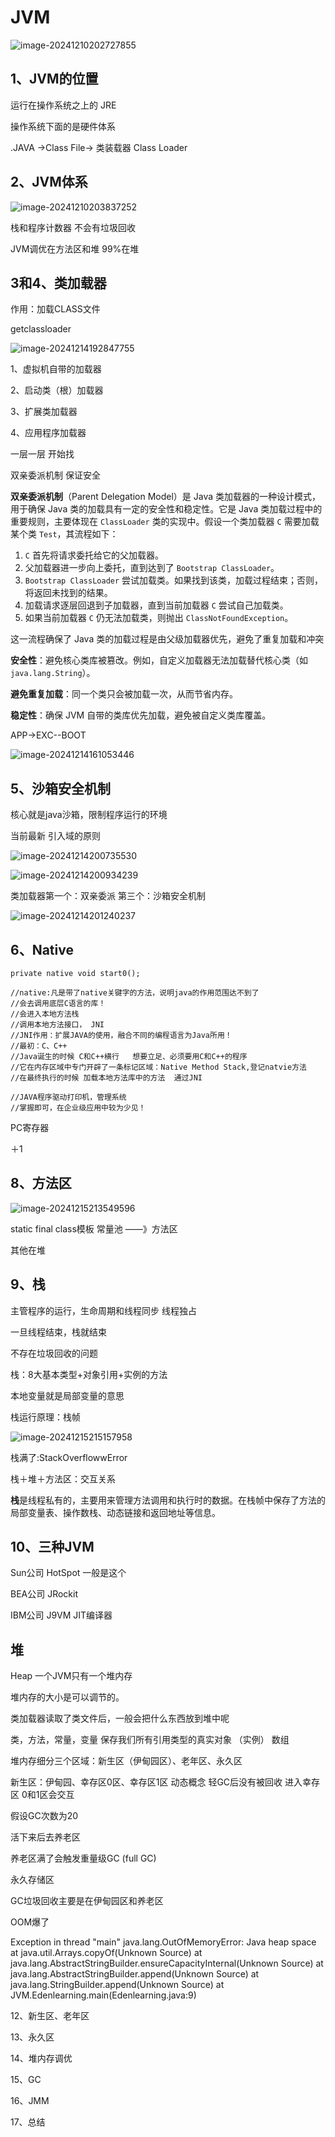 # JVM

![image-20241210202727855](C:\Users\Administrator\AppData\Roaming\Typora\typora-user-images\image-20241210202727855.png)

## 1、JVM的位置

运行在操作系统之上的     JRE

操作系统下面的是硬件体系

.JAVA ->Class File-> 类装载器 Class Loader

##  2、JVM体系

![image-20241210203837252](C:\Users\Administrator\AppData\Roaming\Typora\typora-user-images\image-20241210203837252.png)

栈和程序计数器  不会有垃圾回收

JVM调优在方法区和堆     99%在堆

## 3和4、类加载器

作用：加载CLASS文件  

getclassloader

![image-20241214192847755](C:\Users\Administrator\AppData\Roaming\Typora\typora-user-images\image-20241214192847755.png)

1、虚拟机自带的加载器

2、启动类（根）加载器

3、扩展类加载器

4、应用程序加载器 

一层一层 开始找

双亲委派机制 保证安全

**双亲委派机制**（Parent Delegation Model）是 Java 类加载器的一种设计模式，用于确保 Java 类的加载具有一定的安全性和稳定性。它是 Java 类加载过程中的重要规则，主要体现在 `ClassLoader` 类的实现中。假设一个类加载器 `C` 需要加载某个类 `Test`，其流程如下：

1. `C` 首先将请求委托给它的父加载器。
2. 父加载器进一步向上委托，直到达到了 `Bootstrap ClassLoader`。
3. `Bootstrap ClassLoader` 尝试加载类。如果找到该类，加载过程结束；否则，将返回未找到的结果。
4. 加载请求逐层回退到子加载器，直到当前加载器 `C` 尝试自己加载类。
5. 如果当前加载器 `C` 仍无法加载类，则抛出 `ClassNotFoundException`。

这一流程确保了 Java 类的加载过程是由父级加载器优先，避免了重复加载和冲突

**安全性**：避免核心类库被篡改。例如，自定义加载器无法加载替代核心类（如 `java.lang.String`）。

**避免重复加载**：同一个类只会被加载一次，从而节省内存。

**稳定性**：确保 JVM 自带的类库优先加载，避免被自定义类库覆盖。

APP->EXC--BOOT

 ![image-20241214161053446](C:\Users\Administrator\AppData\Roaming\Typora\typora-user-images\image-20241214161053446.png)





## 5、沙箱安全机制

核心就是java沙箱，限制程序运行的环境

当前最新  引入域的原则

![image-20241214200735530](C:\Users\Administrator\AppData\Roaming\Typora\typora-user-images\image-20241214200735530.png)



![image-20241214200934239](C:\Users\Administrator\AppData\Roaming\Typora\typora-user-images\image-20241214200934239.png)

类加载器第一个：双亲委派   第三个：沙箱安全机制

![image-20241214201240237](C:\Users\Administrator\AppData\Roaming\Typora\typora-user-images\image-20241214201240237.png)

## 6、Native

```
private native void start0();  
```

```
//native:凡是带了native关键字的方法，说明java的作用范围达不到了
//会去调用底层C语言的库！
//会进入本地方法栈
//调用本地方法接口， JNI
//JNI作用：扩展JAVA的使用，融合不同的编程语言为Java所用！
//最初：C、C++
//Java诞生的时候 C和C++横行   想要立足、必须要用C和C++的程序
//它在内存区域中专门开辟了一条标记区域：Native Method Stack,登记natvie方法
//在最终执行的时候 加载本地方法库中的方法  通过JNI

//JAVA程序驱动打印机，管理系统
//掌握即可，在企业级应用中较为少见！
```

PC寄存器

＋1 



## 8、方法区

![image-20241215213549596](C:\Users\Administrator\AppData\Roaming\Typora\typora-user-images\image-20241215213549596.png)

static  final   class模板  常量池 ——》方法区

其他在堆

## 9、栈

主管程序的运行，生命周期和线程同步  线程独占

一旦线程结束，栈就结束 

不存在垃圾回收的问题

栈：8大基本类型+对象引用+实例的方法

本地变量就是局部变量的意思

栈运行原理：栈帧

![image-20241215215157958](C:\Users\Administrator\AppData\Roaming\Typora\typora-user-images\image-20241215215157958.png)

栈满了:StackOverflowwError

栈＋堆＋方法区：交互关系

**栈**是线程私有的，主要用来管理方法调用和执行时的数据。在栈帧中保存了方法的局部变量表、操作数栈、动态链接和返回地址等信息。

## 10、三种JVM

Sun公司 HotSpot  一般是这个

BEA公司 JRockit  

IBM公司 J9VM  JIT编译器 





 ## 堆

Heap   一个JVM只有一个堆内存

堆内存的大小是可以调节的。

类加载器读取了类文件后，一般会把什么东西放到堆中呢  

类，方法，常量，变量   保存我们所有引用类型的真实对象 （实例） 数组

堆内存细分三个区域：新生区（伊甸园区）、老年区、永久区



新生区：伊甸园、幸存区0区、幸存区1区    动态概念    轻GC后没有被回收 进入幸存区    0和1区会交互

假设GC次数为20

活下来后去养老区



养老区满了会触发重量级GC  (full GC)



永久存储区

GC垃圾回收主要是在伊甸园区和养老区



OOM爆了

Exception in thread "main" java.lang.OutOfMemoryError: Java heap space
	at java.util.Arrays.copyOf(Unknown Source)
	at java.lang.AbstractStringBuilder.ensureCapacityInternal(Unknown Source)
	at java.lang.AbstractStringBuilder.append(Unknown Source)
	at java.lang.StringBuilder.append(Unknown Source)
	at JVM.Edenlearning.main(Edenlearning.java:9)





12、新生区、老年区

13、永久区

14、堆内存调优

15、GC

16、JMM

17、总结





